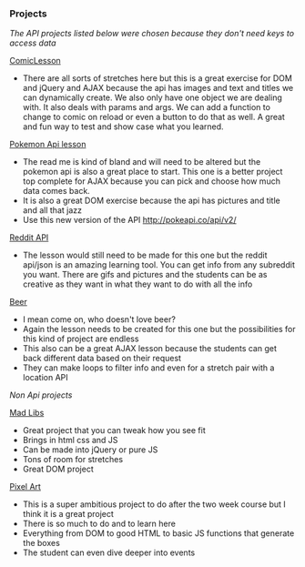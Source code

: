 ### Projects
  *The API projects listed below were chosen because they don't need keys to access data*

[ComicLesson](https://github.com/ninjames101/comicLesson)
  - There are all sorts of stretches here but this is a great exercise for DOM and jQuery and AJAX because the api has images and text and titles we can dynamically create. We also only have one object we are dealing with. It also deals with params and args. We can add a function to change to comic on reload or even a button to do that as well. A great and fun way to test and show case what you learned.

[Pokemon Api lesson](https://github.com/gSchool/ajax-drill)
  - The read me is kind of bland and will need to be altered but the pokemon api is also a great place to start. This one is a better project top complete for AJAX because you can pick and choose how much data comes back.
  - It is also a great DOM exercise because the api has pictures and title and all that jazz
  - Use this new version of the API http://pokeapi.co/api/v2/

[Reddit API](https://www.reddit.com/dev/api)
  - The lesson would still need to be made for this one but the reddit api/json is an amazing learning tool. You can get info from any subreddit you want. There are gifs and pictures and the students can be as creative as they want in what they want to do with all the info

[Beer](https://punkapi.com/documentation/v2)
  - I mean come on, who doesn't love beer?
  - Again the lesson needs to be created for this one but the possibilities for this kind of project are endless
  - This also can be a great AJAX lesson because the students can get back different data based on their request
  - They can make loops to filter info and even for a stretch pair with a location API


  *Non Api projects*

[Mad Libs](https://github.com/gSchool/madlibs)
  - Great project that you can tweak how you see fit
  - Brings in html css and JS
  - Can be made into jQuery or pure JS
  - Tons of room for stretches
  - Great DOM project

[Pixel Art](https://github.com/gSchool/pixel-art-maker)
  - This is a super ambitious project to do after the two week course but I think it is a great project
  - There is so much to do and to learn here
  - Everything from DOM to good HTML to basic JS functions that generate the boxes
  - The student can even dive deeper into events
